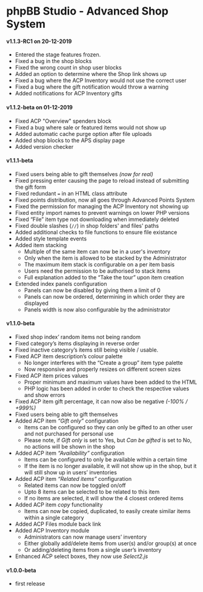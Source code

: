 # phpBB Studio - Advanced Shop System

#### v1.1.3-RC1 on 20-12-2019
- Entered the stage features frozen.
- Fixed a bug in the shop blocks
- Fixed the wrong count in shop user blocks
- Added an option to determine where the Shop link shows up
- Fixed a bug where the ACP Inventory would not use the correct user
- Fixed a bug where the gift notification would throw a warning
- Added notifications for ACP Inventory gifts

#### v1.1.2-beta on 01-12-2019
- Fixed ACP "Overview" spenders block
- Fixed a bug where sale or featured items would not show up
- Added automatic cache purge option after file uploads
- Added shop blocks to the APS display page
- Added version checker

#### v1.1.1-beta
- Fixed users being able to gift themselves _(now for real)_
- Fixed pressing enter causing the page to reload instead of submitting the gift form
- Fixed redundant `=` in an HTML class attribute
- Fixed points distribution, now all goes through Advanced Points System
- Fixed the permission for managing the ACP Inventory not showing up
- Fixed entity import names to prevent warnings on lower PHP versions
- Fixed “File” item type not downloading when immediately deleted
- Fixed double slashes (`//`) in shop folders' and files' paths
- Added additional checks to file functions to ensure file existance
- Added style template events
- Added item stacking
  - Multiple of the same item can now be in a user's inventory
  - Only when the item is allowed to be stacked by the Administrator
  - The maximum item stack is configurable on a per item basis
  - Users need the permission to be authorised to stack items
  - Full explanation added to the “Take the tour” upon item creation
- Extended index panels configuration
  - Panels can now be disabled by giving them a limit of 0
  - Panels can now be ordered, determining in which order they are displayed
  - Panels width is now also configurable by the administrator

#### v1.1.0-beta
- Fixed shop index’ random items not being random
- Fixed category’s items displaying in reverse order
- Fixed inactive category’s items still being visible / usable.
- Fixed ACP item description’s colour palette
  - No longer interferes with the “Create a group” item type palette
  - Now responsive and properly resizes on different screen sizes
- Fixed ACP item prices values
  - Proper minimum and maximum values have been added to the HTML
  - PHP logic has been added in order to check the respective values and show errors
- Fixed ACP item gift percentage, it can now also be negative _(-100% / +999%)_
- Fixed users being able to gift themselves
- Added ACP item _“Gift only”_ configuration
  - Items can be configured so they can only be gifted to an other user and not purchased for personal use
  - Please note, if _Gift only_  is set to Yes, but _Can be gifted_ is set to No, no actions will be shown in the shop
- Added ACP item _“Availability”_ configuration
  - Items can be configured to only be available within a certain time
  - If the item is no longer available, it will not show up in the shop, but it will still show up in users’ inventories
- Added ACP item _“Related items”_ configuration
  - Related items can now be toggled on/off
  - Upto 8 items can be selected to be related to this item
  - If no items are selected, it will show the 4 closest ordered items
- Added ACP item _copy_ functionality
  - Items can now be copied, duplicated, to easily create similar items within a single category
- Added ACP Files module back link
- Added ACP Inventory module
  - Administrators can now manage users’ inventory
  - Either globally add/delete items from user(s) and/or group(s) at once
  - Or adding/deleting items from a single user’s inventory
- Enhanced ACP select boxes, they now use _Select2.js_

#### v1.0.0-beta
 - first release
